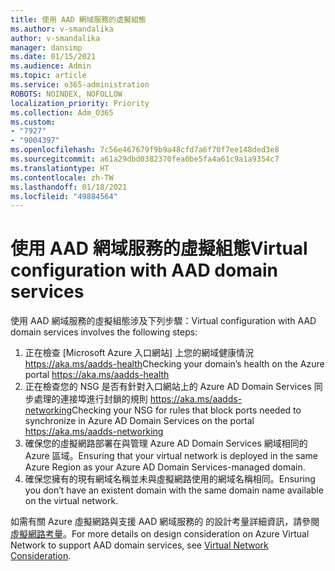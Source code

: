 ```yaml
---
title: 使用 AAD 網域服務的虛擬組態
ms.author: v-smandalika
author: v-smandalika
manager: dansimp
ms.date: 01/15/2021
ms.audience: Admin
ms.topic: article
ms.service: o365-administration
ROBOTS: NOINDEX, NOFOLLOW
localization_priority: Priority
ms.collection: Adm_O365
ms.custom:
- "7927"
- "9004397"
ms.openlocfilehash: 7c56e467679f9b9a48cfd7a6f70f7ee148ded3e8
ms.sourcegitcommit: a61a29dbd0382370fea0be5fa4a61c9a1a9354c7
ms.translationtype: HT
ms.contentlocale: zh-TW
ms.lasthandoff: 01/18/2021
ms.locfileid: "49884564"
---
```

# <a name="virtual-configuration-with-aad-domain-services"></a><span data-ttu-id="ce12f-102">使用 AAD 網域服務的虛擬組態</span><span class="sxs-lookup"><span data-stu-id="ce12f-102">Virtual configuration with AAD domain services</span></span>

<span data-ttu-id="ce12f-103">使用 AAD 網域服務的虛擬組態涉及下列步驟：</span><span class="sxs-lookup"><span data-stu-id="ce12f-103">Virtual configuration with AAD domain services involves the following steps:</span></span> 

1. <span data-ttu-id="ce12f-104">正在檢查 [Microsoft Azure 入口網站] 上您的網域健康情況 https://aka.ms/aadds-health</span><span class="sxs-lookup"><span data-stu-id="ce12f-104">Checking your domain’s health on the Azure portal https://aka.ms/aadds-health</span></span>
2. <span data-ttu-id="ce12f-105">正在檢查您的 NSG 是否有針對入口網站上的 Azure AD Domain Services 同步處理的連接埠進行封鎖的規則 https://aka.ms/aadds-networking</span><span class="sxs-lookup"><span data-stu-id="ce12f-105">Checking your NSG for rules that block ports needed to synchronize in Azure AD Domain Services on the portal https://aka.ms/aadds-networking</span></span>
3. <span data-ttu-id="ce12f-106">確保您的虛擬網路部署在與管理 Azure AD Domain Services 網域相同的 Azure 區域。</span><span class="sxs-lookup"><span data-stu-id="ce12f-106">Ensuring that your virtual network is deployed in the same Azure Region as your Azure AD Domain Services-managed domain.</span></span>
4. <span data-ttu-id="ce12f-107">確保您擁有的現有網域名稱並未與虛擬網路使用的網域名稱相同。</span><span class="sxs-lookup"><span data-stu-id="ce12f-107">Ensuring you don’t have an existent domain with the same domain name available on the virtual network.</span></span>

<span data-ttu-id="ce12f-108">如需有關 Azure 虛擬網路與支援 AAD 網域服務的 的設計考量詳細資訊，請參閱 [虛擬網路考量](https://docs.microsoft.com/azure/active-directory-domain-services/network-considerations)。</span><span class="sxs-lookup"><span data-stu-id="ce12f-108">For more details on design consideration on Azure Virtual Network to support AAD domain services, see [Virtual Network Consideration](https://docs.microsoft.com/azure/active-directory-domain-services/network-considerations).</span></span>

